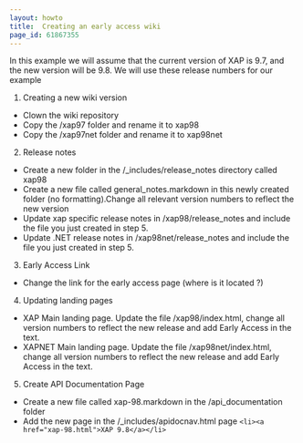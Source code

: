 ```yaml
---
layout: howto
title:  Creating an early access wiki
page_id: 61867355
---
```



In this example we will assume that the current version of XAP is 9.7, and the new version will be 9.8. We will use these release numbers for our  example

1. Creating a new wiki version
* Clown the wiki repository
* Copy the /xap97 folder and rename it to xap98
* Copy the /xap97net folder and rename it to xap98net


2. Release notes
* Create a new folder in the /_includes/release_notes directory called xap98
* Create a new file called general_notes.markdown in this newly created folder (no formatting).Change all relevant version numbers to reflect the new version
* Update xap specific release notes in /xap98/release_notes and include the file you just created in step 5.
* Update .NET release notes in /xap98net/release_notes and include the file you just created in step 5.

3. Early Access Link
* Change the link for the early access page  (where is it located ?)


4. Updating landing pages
* XAP Main landing page. Update the file /xap98/index.html, change all version numbers to reflect the new release and add Early Access in the text.
* XAPNET Main landing page. Update the file /xap98net/index.html, change all version numbers to reflect the new release and add Early Access in the text.


5. Create API Documentation Page
* Create a new file called xap-98.markdown in the /api_documentation folder
* Add the new page in the /_includes/apidocnav.html page `<li><a href="xap-98.html">XAP 9.8</a></li>`






